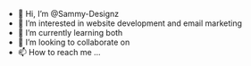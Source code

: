 - 👋 Hi, I’m @Sammy-Designz
- 👀 I’m interested in website development and email marketing
- 🌱 I’m currently learning both
- 💞️ I’m looking to collaborate on 
- 📫 How to reach me ...

<!---
Sammy-Designz/Sammy-Designz is a ✨ special ✨ repository because its `README.md` (this file) appears on your GitHub profile.
You can click the Preview link to take a look at your changes.
--->
